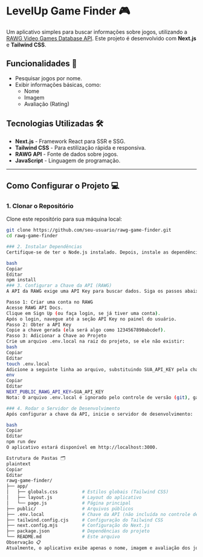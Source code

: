# LevelUp Game Finder 🎮

Um aplicativo simples para buscar informações sobre jogos, utilizando a [RAWG Video Games Database API](https://rawg.io/apidocs). Este projeto é desenvolvido com **Next.js** e **Tailwind CSS**.

## Funcionalidades 🚀
- Pesquisar jogos por nome.
- Exibir informações básicas, como:
  - Nome
  - Imagem
  - Avaliação (Rating)

## Tecnologias Utilizadas 🛠️
- **Next.js** - Framework React para SSR e SSG.
- **Tailwind CSS** - Para estilização rápida e responsiva.
- **RAWG API** - Fonte de dados sobre jogos.
- **JavaScript** - Linguagem de programação.

---

## Como Configurar o Projeto 💻

### 1. Clonar o Repositório
Clone este repositório para sua máquina local:
```bash
git clone https://github.com/seu-usuario/rawg-game-finder.git
cd rawg-game-finder

### 2. Instalar Dependências
Certifique-se de ter o Node.js instalado. Depois, instale as dependências do projeto:

bash
Copiar
Editar
npm install
### 3. Configurar a Chave da API (RAWG)
A API da RAWG exige uma API Key para buscar dados. Siga os passos abaixo para obter a chave e configurá-la no projeto:

Passo 1: Criar uma conta no RAWG
Acesse RAWG API Docs.
Clique em Sign Up (ou faça login, se já tiver uma conta).
Após o login, navegue até a seção API Key no painel do usuário.
Passo 2: Obter a API Key
Copie a chave gerada (ela será algo como 1234567890abcdef).
Passo 3: Adicionar a Chave ao Projeto
Crie um arquivo .env.local na raiz do projeto, se ele não existir:
bash
Copiar
Editar
touch .env.local
Adicione a seguinte linha ao arquivo, substituindo SUA_API_KEY pela chave copiada:
env
Copiar
Editar
NEXT_PUBLIC_RAWG_API_KEY=SUA_API_KEY
Nota: O arquivo .env.local é ignorado pelo controle de versão (git), garantindo que a chave da API não seja exposta.

### 4. Rodar o Servidor de Desenvolvimento
Após configurar a chave da API, inicie o servidor de desenvolvimento:

bash
Copiar
Editar
npm run dev
O aplicativo estará disponível em http://localhost:3000.

Estrutura de Pastas 🗂️
plaintext
Copiar
Editar
rawg-game-finder/
├── app/
│   ├── globals.css         # Estilos globais (Tailwind CSS)
│   ├── layout.js           # Layout do aplicativo
│   └── page.js             # Página principal
├── public/                 # Arquivos públicos
├── .env.local              # Chave da API (não incluída no controle de versão)
├── tailwind.config.cjs     # Configuração do Tailwind CSS
├── next.config.mjs         # Configuração do Next.js
├── package.json            # Dependências do projeto
└── README.md               # Este arquivo
Observação 📋
Atualmente, o aplicativo exibe apenas o nome, imagem e avaliação dos jogos. Outras informações podem ser adicionadas conforme necessário no futuro.

